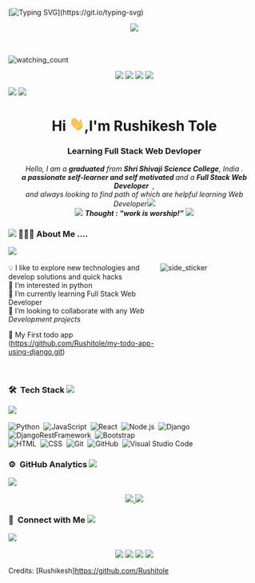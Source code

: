 [![Typing SVG](https://readme-typing-svg.herokuapp.com?font=Architects+Daughter&color=red&size=30&lines=Hello!+It's+Rushikesh!;Full+Stack+Developer...;)](https://git.io/typing-svg)
<p align="center">
  <img src="https://www.aalpha.net/wp-content/uploads/2020/12/full-stack-development.gif" height="200"/>
</p>

<br>

<p align="left"> 
<img src="https://komarev.com/ghpvc/?username=Rushitole&color=brightgreen" alt="watching_count" />
 </p>
 <p align="center">
<img src="https://img.shields.io/badge/Age-24-blue" />
  <img src="https://img.shields.io/badge/Focus-Fullstack%20Learning-blue" />
  <img src="https://img.shields.io/badge/Lives-India%20-blue" />
  <img src="https://img.shields.io/badge/Languages-English%20%26%20Hindi-blue" />
</p>
<img src="https://user-images.githubusercontent.com/73097560/115834477-dbab4500-a447-11eb-908a-139a6edaec5c.gif">
<img src="https://user-images.githubusercontent.com/73097560/115834477-dbab4500-a447-11eb-908a-139a6edaec5c.gif">
<h1 align="center">Hi <img src="https://raw.githubusercontent.com/ABSphreak/ABSphreak/master/gifs/Hi.gif" width="30px">,I'm Rushikesh Tole </h1>
<h3 align="center">Learning Full Stack Web Devloper  </h3>

</p>



<p align="center">
  <em>
    Hello, I am  a <b>graduated</b> from <b>Shri Shivaji Science College</b>, India </a>. <br>
    <b>a passionate self-learner and self motivated </b> and a <b>Full Stack Web Developer</b>&nbsp;&nbsp,<br>and always looking to find path of which are helpful learning Web Developer<img src="https://github.com/TheDudeThatCode/TheDudeThatCode/raw/master/Assets/Developer.gif" width="30px" style="max-width: 100%;"> 
  </em> 
  <br>
  <img src="https://media.giphy.com/media/gH3LO09IOiZIqePwv9/giphy.gif" width="50" /> <b><i align="center">Thought : "work is worship!”</i></b> <img src="https://media.giphy.com/media/qjqUcgIyRjsl2/giphy.gif" width="50" />
</p>


### <img src="https://media.giphy.com/media/iY8CRBdQXODJSCERIr/giphy.gif" width="30px">&nbsp;👨🏻‍💻 <b>About Me ....</b>

<img src="https://user-images.githubusercontent.com/73097560/115834477-dbab4500-a447-11eb-908a-139a6edaec5c.gif">
<p align="left">

  <img align="right" width=200px height=200px alt="side_sticker" src="https://fireart.studio/wp-content/uploads/2018/06/dribble-perfect.gif" />

💡 I like to explore new technologies and develop solutions and quick hacks <br>
👀 I’m interested in python <br>
🌱 I’m currently learning Full Stack Web Developer<br>
🔭 I’m looking to collaborate with any *Web Development projects*<br>

📰 My First todo app (https://github.com/Rushitole/my-todo-app-using-django.git)<br><br><br>
 
### 🛠 &nbsp;Tech Stack <img src = "https://media2.giphy.com/media/QssGEmpkyEOhBCb7e1/giphy.gif?cid=ecf05e47a0n3gi1bfqntqmob8g9aid1oyj2wr3ds3mg700bl&rid=giphy.gif" width = 32px>
<img src="https://user-images.githubusercontent.com/73097560/115834477-dbab4500-a447-11eb-908a-139a6edaec5c.gif">
<p align="left">
  
![Python](https://img.shields.io/badge/-Python-05122A?style=flat&logo=python)&nbsp;
![JavaScript](https://img.shields.io/badge/-JavaScript-05122A?style=flat&logo=javascript)&nbsp;
![React](https://img.shields.io/badge/-React-05122A?style=flat&logo=react)&nbsp;
![Node.js](https://img.shields.io/badge/-Node.js-05122A?style=flat&logo=node.js)&nbsp;
![Django](https://img.shields.io/badge/-Django-05122A?style=flat&logo=django&logoColor=092E20)&nbsp;
![DjangoRestFramework](https://img.shields.io/badge/-Django-05122A?style=flat&logo=DjangoRestFramework&logoColor=092E20)&nbsp;
![Bootstrap](https://img.shields.io/badge/-Bootstrap-05122A?style=flat&logo=bootstrap&logoColor=563D7C)\
![HTML](https://img.shields.io/badge/-HTML-05122A?style=flat&logo=HTML5)&nbsp;
![CSS](https://img.shields.io/badge/-CSS-05122A?style=flat&logo=CSS3&logoColor=1572B6)&nbsp;
![Git](https://img.shields.io/badge/-Git-05122A?style=flat&logo=git)&nbsp;
![GitHub](https://img.shields.io/badge/-GitHub-05122A?style=flat&logo=github)&nbsp;
![Visual Studio Code](https://img.shields.io/badge/-Visual%20Studio%20Code-05122A?style=flat&logo=visual-studio-code&logoColor=007ACC)&nbsp;

### ⚙️ &nbsp;GitHub Analytics <img src = "https://i.pinimg.com/originals/65/c4/f4/65c4f452571be1261e9c623f7da488ac.gif" width = 35px>
<img src="https://user-images.githubusercontent.com/73097560/115834477-dbab4500-a447-11eb-908a-139a6edaec5c.gif">

<p align="center">
<a href="https://github.com/Rushitole">
  <img height="180em" src="https://github-readme-stats-eight-theta.vercel.app/api?username=Rushitole&show_icons=true&theme=algolia&include_all_commits=true&count_private=true"/>
  <img height="180em" src="https://github-readme-stats-eight-theta.vercel.app/api/top-langs/?username=Rushitole&layout=compact&langs_count=8&theme=algolia"/>
</a>
</p>

### 🤝 &nbsp;Connect with Me <img src='https://raw.githubusercontent.com/ShahriarShafin/ShahriarShafin/main/Assets/handshake.gif' width="100px"> 
<img src="https://user-images.githubusercontent.com/73097560/115834477-dbab4500-a447-11eb-908a-139a6edaec5c.gif">
<p align="center">
<a href="https://www.linkedin.com/in/rushikesh-tole-405126203"><img src="https://img.shields.io/badge/-Rushikes%20Tole-0077B5?style=flat&logo=Linkedin&logoColor=white"/></a>
<a href="mailto:rushikeshtole19@gmail.com"><img src="https://img.shields.io/badge/-rushikeshtole19@gmail.com-D14836?style=flat&logo=Gmail&logoColor=white"/></a>
<a href="https://www.instagram.com/_mr._.rishi/"><img src="https://img.shields.io/badge/-@Rushikeshtole-E4405F?style=flat&logo=Instagram&logoColor=white"/></a>



<img src="https://user-images.githubusercontent.com/73097560/115834477-dbab4500-a447-11eb-908a-139a6edaec5c.gif">

Credits: [Rushikesh]https://github.com/Rushitole
